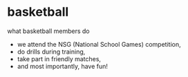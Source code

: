 # basketball
what basketball members do
- we attend the NSG (National School Games) competition, 
- do drills during training,
- take part in friendly matches,
- and most importantly, have fun!
